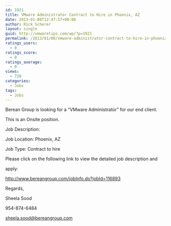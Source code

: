 ```yaml
---
id: 1921
title: VMware Administrator Contract to Hire in Phoenix, AZ
date: 2013-01-08T12:47:57+00:00
author: Rick Scherer
layout: single
guid: http://vmwaretips.com/wp/?p=1921
permalink: /2013/01/08/vmware-administrator-contract-to-hire-in-phoenix-az/
ratings_users:
  - 0
ratings_score:
  - 0
ratings_average:
  - 0
views:
  - 728
categories:
  - Jobs
tags:
  - Jobs
---
```

Berean Group is looking for a &#8220;VMware Administrator&#8221; for our end client. 

This is an Onsite position.

Job Description:

Job Location: Phoenix, AZ
  
Job Type: Contract to hire

Please click on the following link to view the detailed job description and
  
apply:
  
http://www.bereangroup.com/jobInfo.do?jobId=116893

Regards,

Sheela Sood

954-874-6484

sheela.sood@bereangroup.com